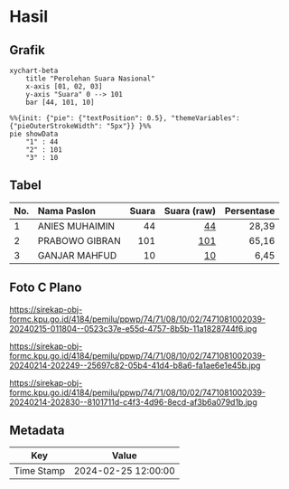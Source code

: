 # Hasil

## Grafik

```mermaid
xychart-beta
    title "Perolehan Suara Nasional"
    x-axis [01, 02, 03]
    y-axis "Suara" 0 --> 101
    bar [44, 101, 10]
```

```mermaid
%%{init: {"pie": {"textPosition": 0.5}, "themeVariables": {"pieOuterStrokeWidth": "5px"}} }%%
pie showData
    "1" : 44
    "2" : 101
    "3" : 10
```

## Tabel

| No. | Nama Paslon    | Suara | Suara (raw) | Persentase |
|:--- |:-------------- | -----:| -----------:| ----------:|
| 1   | ANIES MUHAIMIN | 44    | [44][p-1]   | 28,39      |
| 2   | PRABOWO GIBRAN | 101   | [101][p-2]  | 65,16      |
| 3   | GANJAR MAHFUD  | 10    | [10][p-3]   | 6,45       |


[p-1]: https://github.com/gigit-pemilu/pemilu-2024/blob/main/pilpres/hitung-suara/sub/74-sulawesi-tenggara/sub/71-kota-kendari/sub/08-kadia/sub/1002-bende/sub/039-tps/sub/paslon-1.txt
[p-2]: https://github.com/gigit-pemilu/pemilu-2024/blob/main/pilpres/hitung-suara/sub/74-sulawesi-tenggara/sub/71-kota-kendari/sub/08-kadia/sub/1002-bende/sub/039-tps/sub/paslon-2.txt
[p-3]: https://github.com/gigit-pemilu/pemilu-2024/blob/main/pilpres/hitung-suara/sub/74-sulawesi-tenggara/sub/71-kota-kendari/sub/08-kadia/sub/1002-bende/sub/039-tps/sub/paslon-3.txt

## Foto C Plano

https://sirekap-obj-formc.kpu.go.id/4184/pemilu/ppwp/74/71/08/10/02/7471081002039-20240215-011804--0523c37e-e55d-4757-8b5b-11a1828744f6.jpg

https://sirekap-obj-formc.kpu.go.id/4184/pemilu/ppwp/74/71/08/10/02/7471081002039-20240214-202249--25697c82-05b4-41d4-b8a6-fa1ae6e1e45b.jpg

https://sirekap-obj-formc.kpu.go.id/4184/pemilu/ppwp/74/71/08/10/02/7471081002039-20240214-202830--8101711d-c4f3-4d96-8ecd-af3b6a079d1b.jpg


## Metadata

| Key        | Value               |
| ---------- | ------------------- |
| Time Stamp | 2024-02-25 12:00:00 |



